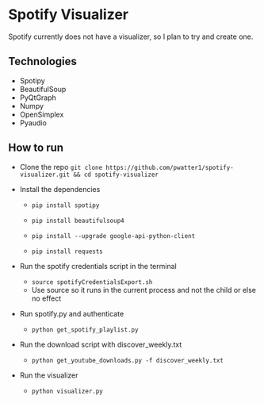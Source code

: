 # Spotify Visualizer

Spotify currently does not have a visualizer, so I plan to try and create one. 

## Technologies
- Spotipy
- BeautifulSoup
- PyQtGraph
- Numpy 
- OpenSimplex
- Pyaudio

## How to run
- Clone the repo `git clone https://github.com/pwatter1/spotify-visualizer.git && cd spotify-visualizer`
- Install the dependencies
	- `pip install spotipy`

	- `pip install beautifulsoup4`

	- `pip install --upgrade google-api-python-client`

	- `pip install requests`

- Run the spotify credentials script in the terminal
	- `source spotifyCredentialsExport.sh`
	- Use source so it runs in the current process and not the child or else no effect
- Run spotify.py and authenticate 
	- `python get_spotify_playlist.py`
- Run the download script with discover_weekly.txt
	- `python get_youtube_downloads.py -f discover_weekly.txt`
- Run the visualizer
	- `python visualizer.py`
